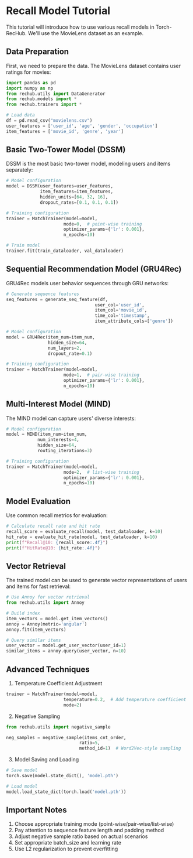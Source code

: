 # Recall Model Tutorial

This tutorial will introduce how to use various recall models in Torch-RecHub. We'll use the MovieLens dataset as an example.

## Data Preparation

First, we need to prepare the data. The MovieLens dataset contains user ratings for movies:

```python
import pandas as pd
import numpy as np
from rechub.utils import DataGenerator
from rechub.models import *
from rechub.trainers import *

# Load data
df = pd.read_csv("movielens.csv")
user_features = ['user_id', 'age', 'gender', 'occupation']
item_features = ['movie_id', 'genre', 'year']
```

## Basic Two-Tower Model (DSSM)

DSSM is the most basic two-tower model, modeling users and items separately:

```python
# Model configuration
model = DSSM(user_features=user_features,
             item_features=item_features,
             hidden_units=[64, 32, 16],
             dropout_rates=[0.1, 0.1, 0.1])

# Training configuration
trainer = MatchTrainer(model=model,
                      mode=0,  # point-wise training
                      optimizer_params={'lr': 0.001},
                      n_epochs=10)

# Train model
trainer.fit(train_dataloader, val_dataloader)
```

## Sequential Recommendation Model (GRU4Rec)

GRU4Rec models user behavior sequences through GRU networks:

```python
# Generate sequence features
seq_features = generate_seq_feature(df,
                                  user_col='user_id',
                                  item_col='movie_id',
                                  time_col='timestamp',
                                  item_attribute_cols=['genre'])

# Model configuration
model = GRU4Rec(item_num=item_num,
                hidden_size=64,
                num_layers=2,
                dropout_rate=0.1)

# Training configuration
trainer = MatchTrainer(model=model,
                      mode=1,  # pair-wise training
                      optimizer_params={'lr': 0.001},
                      n_epochs=10)
```

## Multi-Interest Model (MIND)

The MIND model can capture users' diverse interests:

```python
# Model configuration
model = MIND(item_num=item_num,
            num_interests=4,
            hidden_size=64,
            routing_iterations=3)

# Training configuration
trainer = MatchTrainer(model=model,
                      mode=2,  # list-wise training
                      optimizer_params={'lr': 0.001},
                      n_epochs=10)
```

## Model Evaluation

Use common recall metrics for evaluation:

```python
# Calculate recall rate and hit rate
recall_score = evaluate_recall(model, test_dataloader, k=10)
hit_rate = evaluate_hit_rate(model, test_dataloader, k=10)
print(f"Recall@10: {recall_score:.4f}")
print(f"HitRate@10: {hit_rate:.4f}")
```

## Vector Retrieval

The trained model can be used to generate vector representations of users and items for fast retrieval:

```python
# Use Annoy for vector retrieval
from rechub.utils import Annoy

# Build index
item_vectors = model.get_item_vectors()
annoy = Annoy(metric='angular')
annoy.fit(item_vectors)

# Query similar items
user_vector = model.get_user_vector(user_id=1)
similar_items = annoy.query(user_vector, n=10)
```

## Advanced Techniques

1. Temperature Coefficient Adjustment
```python
trainer = MatchTrainer(model=model,
                      temperature=0.2,  # Add temperature coefficient
                      mode=2)
```

2. Negative Sampling
```python
from rechub.utils import negative_sample

neg_samples = negative_sample(items_cnt_order,
                            ratio=5,
                            method_id=1)  # Word2Vec-style sampling
```

3. Model Saving and Loading
```python
# Save model
torch.save(model.state_dict(), 'model.pth')

# Load model
model.load_state_dict(torch.load('model.pth'))
```

## Important Notes

1. Choose appropriate training mode (point-wise/pair-wise/list-wise)
2. Pay attention to sequence feature length and padding method
3. Adjust negative sample ratio based on actual scenarios
4. Set appropriate batch_size and learning rate
5. Use L2 regularization to prevent overfitting